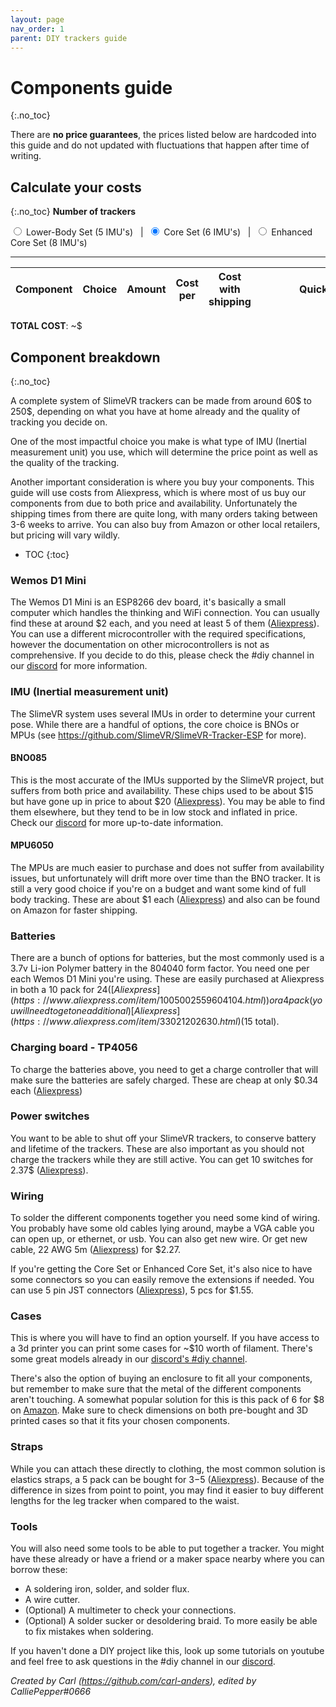 ```yaml
---
layout: page
nav_order: 1
parent: DIY trackers guide
---
```


# Components guide
{:.no_toc}

There are **no price guarantees**, the prices listed below are hardcoded into this guide and do not updated with fluctuations that happen after time of writing.

## Calculate your costs
{:.no_toc}
**Number of trackers**

<input id="5imu" type="radio" name="diy-set" value="5"> <label for="5imu">Lower-Body Set (5 IMU's)</label>&nbsp; &nbsp;|&nbsp;
<input id="6imu" type="radio" name="diy-set" value="6" checked="checked"> <label for="6imu">Core Set (6 IMU's)</label>&nbsp; &nbsp;|&nbsp;
<input id="8imu" type="radio" name="diy-set" value="8"> <label for="8imu">Enhanced Core Set (8 IMU's)</label>

---

<table>
<thead>
<tr>
<th>Component</th>
<th>Choice</th>
<th>Amount</th>
<th>Cost per</th>
<th>Cost with shipping</th>
<th style="min-width: 200px">Quick link</th>
</tr>
</thead>
<tbody id="diy-components">
</tbody>
</table>

**TOTAL COST**: ~$<span id="diy-total"></span>

## Component breakdown
{:.no_toc}

A complete system of SlimeVR trackers can be made from around 60$ to 250$, depending on what you have at home already and the quality of tracking you decide on.

One of the most impactful choice you make is what type of IMU (Inertial measurement unit) you use, which will determine the price point as well as the quality of the tracking.

Another important consideration is where you buy your components. This guide will use costs from Aliexpress, which is where most of us buy our components from due to both price and availability. Unfortunately the shipping times from there are quite long, with many orders taking between 3-6 weeks to arrive. You can also buy from Amazon or other local retailers, but pricing will vary wildly.

* TOC
{:toc}

### Wemos D1 Mini

The Wemos D1 Mini is an ESP8266 dev board, it's basically a small computer which handles the thinking and WiFi connection. You can usually find these at around $2 each, and you need at least 5 of them ([Aliexpress](https://www.aliexpress.com/wholesale?SearchText=D1+mini)). You can use a different microcontroller with the required specifications, however the documentation on other microcontrollers is not as comprehensive. If you decide to do this, please check the #diy channel in our [discord](https://discord.gg/SlimeVR) for more information.


### IMU (Inertial measurement unit)

The SlimeVR system uses several IMUs in order to determine your current pose. While there are a handful of options, the core choice is BNOs or MPUs (see <https://github.com/SlimeVR/SlimeVR-Tracker-ESP> for more).

#### BNO085

This is the most accurate of the IMUs supported by the SlimeVR project, but suffers from both price and availability. These chips used to be about $15 but have gone up in price to about $20 ([Aliexpress](https://www.aliexpress.com/wholesale?SearchText=BNO085)). You may be able to find them elsewhere, but they tend to be in low stock and inflated in price. Check our [discord](https://discord.gg/SlimeVR) for more up-to-date information.

#### MPU6050

The MPUs are much easier to purchase and does not suffer from availability issues, but unfortunately will drift more over time than the BNO tracker. It is still a very good choice if you're on a budget and want some kind of full body tracking. These are about $1 each ([Aliexpress](https://www.aliexpress.com/wholesale?SearchText=MPU6050)) and also can be found on Amazon for faster shipping.

### Batteries

There are a bunch of options for batteries, but the most commonly used is a 3.7v Li-ion Polymer battery in the 804040 form factor. You need one per each Wemos D1 Mini you're using. These are easily purchased at Aliexpress in both a 10 pack for $24 ([Aliexpress](https://www.aliexpress.com/item/1005002559604104.html)) or a 4 pack (you will need to get one additional) [Aliexpress](https://www.aliexpress.com/item/33021202630.html) ($15 total).

### Charging board - TP4056

To charge the batteries above, you need to get a charge controller that will make sure the batteries are safely charged. These are cheap at only $0.34 each ([Aliexpress](https://www.aliexpress.com/item/32649780468.html))

### Power switches

You want to be able to shut off your SlimeVR trackers, to conserve battery and lifetime of the trackers. These are also important as you should not charge the trackers while they are still active. You can get 10 switches for 2.37$ ([Aliexpress](https://www.aliexpress.com/item/32975535599.html)).

### Wiring

To solder the different components together you need some kind of wiring. You probably have some old cables lying around, maybe a VGA cable you can open up, or ethernet, or usb. You can also get new wire. Or get new cable, 22 AWG 5m ([Aliexpress](https://www.aliexpress.com/item/1005002632016529.html)) for $2.27.

If you're getting the Core Set or Enhanced Core Set, it's also nice to have some connectors so you can easily remove the extensions if needed. You can use 5 pin JST connectors ([Aliexpress](https://www.aliexpress.com/item/1005002304293157.html)), 5 pcs for $1.55.

### Cases

This is where you will have to find an option yourself. If you have access to a 3d printer you can print some cases for ~$10 worth of filament. There's some great models already in our [discord's #diy channel](https://discord.gg/SlimeVR).

There's also the option of buying an enclosure to fit all your components, but remember to make sure that the metal of the different components aren't touching. A somewhat popular solution for this is this pack of 6 for $8 on [Amazon](https://www.amazon.com/dp/B08T97JD6Z). Make sure to check dimensions on both pre-bought and 3D printed cases so that it fits your chosen components.

### Straps

While you can attach these directly to clothing, the most common solution is elastics straps, a 5 pack can be bought for $3-$5 ([Aliexpress](https://www.aliexpress.com/item/1005002350231996.html)). Because of the difference in sizes from point to point, you may find it easier to buy different lengths for the leg tracker when compared to the waist.

### Tools

You will also need some tools to be able to put together a tracker. You might have these already or have a friend or a maker space nearby where you can borrow these:

* A soldering iron, solder, and solder flux.
* A wire cutter.
* (Optional) A multimeter to check your connections.
* (Optional) A solder sucker or desoldering braid. To more easily be able to fix mistakes when soldering.

If you haven't done a DIY project like this, look up some tutorials on youtube and feel free to ask questions in the #diy channel in our [discord](https://discord.gg/SlimeVR).

*Created by Carl (<https://github.com/carl-anders>), edited by CalliePepper#0666*
<script src="assets/js/diy.js"></script>
<style>@media (min-width: 50rem) { .main { max-width: 1100px !important; } }</style>

